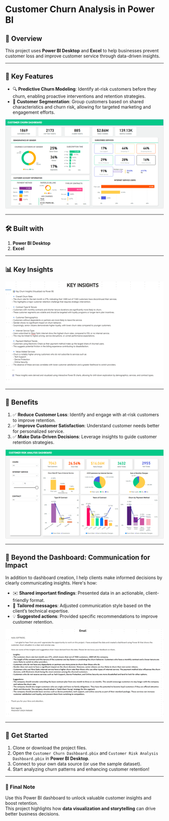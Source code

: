 # **Customer Churn Analysis in Power BI**

## 📌 Overview
This project uses **Power BI Desktop** and **Excel** to help businesses prevent customer loss and improve customer service through data-driven insights.

---

## 🚀 Key Features

- 🔍 **Predictive Churn Modeling**: Identify at-risk customers before they churn, enabling proactive interventions and retention strategies.
- 🧠 **Customer Segmentation**: Group customers based on shared characteristics and churn risk, allowing for targeted marketing and engagement efforts.

![Customer Churn Dashboard](https://raw.githubusercontent.com/Prashantpp6/Customer-Churn-Analysis-Using-PowerBI/master/Customer%20Churn%20Dashboard.png)

---

## 🛠️ Built with

1. **Power BI Desktop**
2. **Excel**

---

## 📊 Key Insights

![key insights](https://github.com/Prashantpp6/Customer-Churn-Analysis-Using-PowerBI/blob/master/key%20insights.png)

---

## 🎯 Benefits

1. ✅ **Reduce Customer Loss**: Identify and engage with at-risk customers to improve retention.
2. ✅ **Improve Customer Satisfaction**: Understand customer needs better for personalized service.
3. ✅ **Make Data-Driven Decisions**: Leverage insights to guide customer retention strategies.

![Customer Risk Analysis](https://raw.githubusercontent.com/Prashantpp6/Customer-Churn-Analysis-Using-PowerBI/master/Customer%20Risk%20Analysis.png)

---

## 💬 Beyond the Dashboard: Communication for Impact

In addition to dashboard creation, I help clients make informed decisions by clearly communicating insights. Here's how:

- ✉️ **Shared important findings**: Presented data in an actionable, client-friendly format.
- 🧩 **Tailored messages**: Adjusted communication style based on the client’s technical expertise.
- 💡 **Suggested actions**: Provided specific recommendations to improve customer retention.

![Email](https://github.com/Prashantpp6/Customer-Churn-Analysis-Using-PowerBI/blob/master/email.png)

---

## 🚀 Get Started

1. Clone or download the project files.
2. Open the `Customer Churn Dashboard.pbix` and `Customer Risk Analysis Dashboard.pbix` in **Power BI Desktop**.
3. Connect to your own data source (or use the sample dataset).
4. Start analyzing churn patterns and enhancing customer retention!

---

### 📢 Final Note

Use this Power BI dashboard to unlock valuable customer insights and boost retention.  
This project highlights how **data visualization and storytelling** can drive better business decisions.


